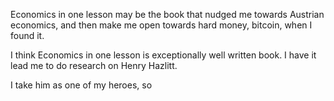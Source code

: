 


Economics in one lesson may be the book that nudged me towards Austrian economics, and then make me open towards hard money, bitcoin,  when I found it.

I think Economics in one lesson is exceptionally well written book. I have  it lead me to do research on Henry Hazlitt.

I take him as one of my heroes, so 


<!--stackedit_data:
eyJoaXN0b3J5IjpbMTkzMDE3NTUwMywtMjM1OTY0NDE3XX0=
-->